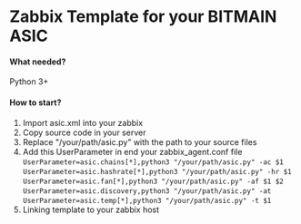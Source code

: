 # Zabbix Template for your BITMAIN ASIC

#### What needed?
Python 3+
#### How to start?
1. Import asic.xml into your zabbix
2. Copy source code in your server
3. Replace "/your/path/asic.py" with the path to your source files
4. Add this UserParameter in end your zabbix_agent.conf file 
`UserParameter=asic.chains[*],python3 "/your/path/asic.py" -ac $1`
`UserParameter=asic.hashrate[*],python3 "/your/path/asic.py" -hr $1`
`UserParameter=asic.fan[*],python3 "/your/path/asic.py" -af $1 $2`
`UserParameter=asic.discovery,python3 "/your/path/asic.py" -at`
`UserParameter=asic.temp[*],python3 "/your/path/asic.py" -t $1`
5. Linking template to your zabbix host 



